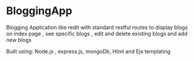 # BloggingApp
Blogging Application like redit with standard restful routes to display blogs on index page , see specific blogs , edit and delete existing blogs and add new blogs


Built using: Node.js , express.js, mongoDb, Html and Ejs templating 

